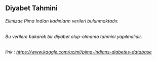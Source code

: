 ## Diyabet Tahmini

###### Elimizde Pima Indian kadınların verileri bulunmaktadır.
###### Bu verilere bakarak bir diyabet olup-olmama tahmini yapılmalıdır.

###### link : *https://www.kaggle.com/uciml/pima-indians-diabetes-database*